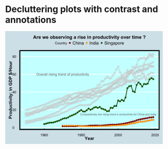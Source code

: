 # Decluttering plots with contrast and annotations

![](https://github.com/arinbaruah/SWD_challenges/blob/main/March/work_hours_files/figure-html/fig-plot4-1.png)
